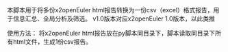 本脚本用于将多份x2openEuler html报告转换为一份csv（excel）格式报告，用于信息汇总、全局分析及筛选。
v1.0版本对应x2openEuler 1.0版本，以此类推

使用方法：
将x2openEuler html报告放在py脚本同目录下，脚本读取同目录下所有html文件，生成1份csv报告。